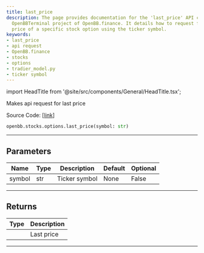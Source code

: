 ```yaml
---
title: last_price
description: The page provides documentation for the 'last_price' API call in the
  OpenBBTerminal project of OpenBB.finance. It details how to request for the last
  price of a specific stock option using the ticker symbol.
keywords:
- last_price
- api request
- OpenBB.finance
- stocks
- options
- tradier_model.py
- ticker symbol
---
```


import HeadTitle from '@site/src/components/General/HeadTitle.tsx';

<HeadTitle title="stocks.options.last_price - Reference | OpenBB SDK Docs" />

Makes api request for last price

Source Code: [[link](https://github.com/OpenBB-finance/OpenBB/tree/main/openbb_terminal/stocks/options/tradier_model.py#L275)]

```python
openbb.stocks.options.last_price(symbol: str)
```

---

## Parameters

| Name | Type | Description | Default | Optional |
| ---- | ---- | ----------- | ------- | -------- |
| symbol | str | Ticker symbol | None | False |


---

## Returns

| Type | Description |
| ---- | ----------- |
|  | Last price |
---
